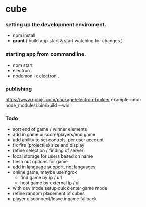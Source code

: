 # cube

### setting up the development enviroment.

- npm install
- **grunt** ( build app start & start watching for changes )

### starting app from commandline.

- npm start
- electron .
- nodemon -x electron .

### publishing

  https://www.npmjs.com/package/electron-builder
  example-cmd: node_modules/.bin/build --win

### Todo

- sort end of game / winner elements
- add in game ui score/players/end game
- add ability to set controls, per user account
- fix fire (projectile) size and display
- refine selection / finding of server
- local storage for users based on name
- flesh out options for game
- add in language support, not languages
- online game, maybe use ngrok
  - find game by ip / url
  - host game by external ip / ul
- with dev mode setup quick enter game mode
- refine random placement of cubes
- player disconnect/leave ingame fallback
